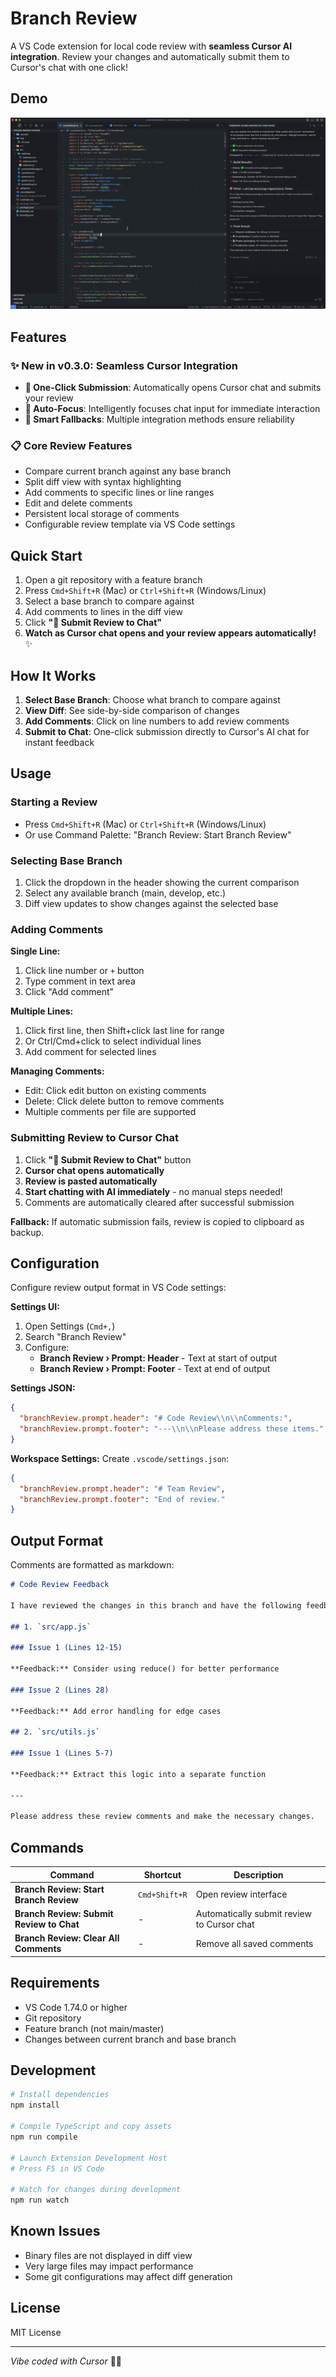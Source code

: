 # Branch Review

A VS Code extension for local code review with **seamless Cursor AI integration**. Review your changes and automatically submit them to Cursor's chat with one click!

## Demo

![Branch Review Demo](img/example.gif)

## Features

### ✨ **New in v0.3.0: Seamless Cursor Integration**
- **🚀 One-Click Submission**: Automatically opens Cursor chat and submits your review
- **🎯 Auto-Focus**: Intelligently focuses chat input for immediate interaction
- **🔄 Smart Fallbacks**: Multiple integration methods ensure reliability

### 📋 **Core Review Features**
- Compare current branch against any base branch
- Split diff view with syntax highlighting
- Add comments to specific lines or line ranges
- Edit and delete comments
- Persistent local storage of comments
- Configurable review template via VS Code settings

## Quick Start

1. Open a git repository with a feature branch
2. Press `Cmd+Shift+R` (Mac) or `Ctrl+Shift+R` (Windows/Linux)
3. Select a base branch to compare against
4. Add comments to lines in the diff view
5. Click **"🚀 Submit Review to Chat"**
6. **Watch as Cursor chat opens and your review appears automatically!** ✨

## How It Works

1. **Select Base Branch**: Choose what branch to compare against
2. **View Diff**: See side-by-side comparison of changes
3. **Add Comments**: Click on line numbers to add review comments
4. **Submit to Chat**: One-click submission directly to Cursor's AI chat for instant feedback

## Usage

### Starting a Review

- Press `Cmd+Shift+R` (Mac) or `Ctrl+Shift+R` (Windows/Linux)
- Or use Command Palette: "Branch Review: Start Branch Review"

### Selecting Base Branch

1. Click the dropdown in the header showing the current comparison
2. Select any available branch (main, develop, etc.)
3. Diff view updates to show changes against the selected base

### Adding Comments

**Single Line:**
1. Click line number or `+` button
2. Type comment in text area
3. Click "Add comment"

**Multiple Lines:**
1. Click first line, then Shift+click last line for range
2. Or Ctrl/Cmd+click to select individual lines
3. Add comment for selected lines

**Managing Comments:**
- Edit: Click edit button on existing comments
- Delete: Click delete button to remove comments
- Multiple comments per file are supported

### Submitting Review to Cursor Chat

1. Click **"🚀 Submit Review to Chat"** button
2. **Cursor chat opens automatically**
3. **Review is pasted automatically**
4. **Start chatting with AI immediately** - no manual steps needed!
5. Comments are automatically cleared after successful submission

**Fallback:** If automatic submission fails, review is copied to clipboard as backup.

## Configuration

Configure review output format in VS Code settings:

**Settings UI:**
1. Open Settings (`Cmd+,`)
2. Search "Branch Review"
3. Configure:
   - **Branch Review › Prompt: Header** - Text at start of output
   - **Branch Review › Prompt: Footer** - Text at end of output

**Settings JSON:**
```json
{
  "branchReview.prompt.header": "# Code Review\\n\\nComments:",
  "branchReview.prompt.footer": "---\\n\\nPlease address these items."
}
```

**Workspace Settings:**
Create `.vscode/settings.json`:
```json
{
  "branchReview.prompt.header": "# Team Review",
  "branchReview.prompt.footer": "End of review."
}
```

## Output Format

Comments are formatted as markdown:

```markdown
# Code Review Feedback

I have reviewed the changes in this branch and have the following feedback:

## 1. `src/app.js`

### Issue 1 (Lines 12-15)

**Feedback:** Consider using reduce() for better performance

### Issue 2 (Lines 28)

**Feedback:** Add error handling for edge cases

## 2. `src/utils.js`

### Issue 1 (Lines 5-7)

**Feedback:** Extract this logic into a separate function

---

Please address these review comments and make the necessary changes.
```

## Commands

| Command | Shortcut | Description |
|---------|----------|-------------|
| **Branch Review: Start Branch Review** | `Cmd+Shift+R` | Open review interface |
| **Branch Review: Submit Review to Chat** | - | Automatically submit review to Cursor chat |
| **Branch Review: Clear All Comments** | - | Remove all saved comments |

## Requirements

- VS Code 1.74.0 or higher
- Git repository
- Feature branch (not main/master)
- Changes between current branch and base branch

## Development

```bash
# Install dependencies
npm install

# Compile TypeScript and copy assets
npm run compile

# Launch Extension Development Host
# Press F5 in VS Code

# Watch for changes during development
npm run watch
```

## Known Issues

- Binary files are not displayed in diff view
- Very large files may impact performance
- Some git configurations may affect diff generation

## License

MIT License

---

*Vibe coded with Cursor* 🤖✨
